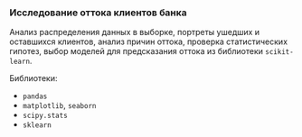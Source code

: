 ### Исследование оттока клиентов банка
Анализ распределения данных в выборке, портреты ушедших и оставшихся клиентов, анализ причин оттока, проверка статистических гипотез, выбор моделей для предсказания оттока из библиотеки `scikit-learn`.


Библиотеки:
- `pandas`
- `matplotlib`, `seaborn`
- `scipy.stats`
- `sklearn`